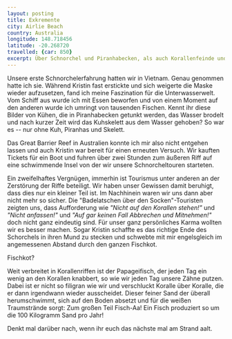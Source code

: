 ```yaml
---
layout: posting
title: Exkremente
city: Airlie Beach
country: Australia
longitude: 148.718456
latitude: -20.268720
travelled: {car: 850}
excerpt: Über Schnorchel und Piranhabecken, als auch Korallenfeinde und die schönen weißen Traumstrände.
---
```


Unsere erste Schnorchelerfahrung hatten wir in Vietnam. Genau genommen hatte ich sie. Während Kristin fast erstickte und sich weigerte die Maske wieder aufzusetzen, fand ich meine Faszination für die Unterwasserwelt. Vom Schiff aus wurde ich mit Essen beworfen und von einem Moment auf den anderen wurde ich umringt von tausenden Fischen. Kennt ihr diese Bilder von Kühen, die in Piranhabecken getunkt werden, das Wasser brodelt und nach kurzer Zeit wird das Kuhskelett aus dem Wasser gehoben? So war es -- nur ohne Kuh, Piranhas und Skelett.

Das Great Barrier Reef in Australien konnte ich mir also nicht entgehen lassen und auch Kristin war bereit für einen erneuten Versuch. Wir kauften Tickets für ein Boot und fuhren über zwei Stunden zum äußeren Riff auf eine schwimmende Insel von der wir unsere Schnorcheltouren starteten.

Ein zweifelhaftes Vergnügen, immerhin ist Tourismus unter anderen an der Zerstörung der Riffe beteiligt. Wir haben unser Gewissen damit beruhigt, dass dies nur ein kleiner Teil ist. Im Nachhinein waren wir uns dann aber nicht mehr so sicher. Die "Badelatschen über den Socken"-Touristen zeigten uns, dass Aufforderung wie _"Nicht auf den Korallen stehen!"_ und _"Nicht anfassen!"_ und _"Auf gar keinen Fall Abbrechen und Mitnehmen!"_ doch nicht ganz eindeutig sind. Für unser ganz persönliches Karma wollten wir es besser machen. Sogar Kristin schaffte es das richtige Ende des Schorchels in ihren Mund zu stecken und schwebte mit mir engelsgleich im angemessenen Abstand durch den ganzen Fischkot.

Fischkot?

Weit verbreitet in Korallenriffen ist der Papageifisch, der jeden Tag ein wenig an den Korallen knabbert, so wie wir jeden Tag unsere Zähne putzen. Dabei ist er nicht so filigran wie wir und verschluckt Koralle über Koralle, die er dann irgendwann wieder ausscheidet. Dieser feiner Sand der überall herumschwimmt, sich auf den Boden absetzt und für die weißen Traumstrände sorgt: Zum großen Teil Fisch-Aa! Ein Fisch produziert so um die 100 Kilogramm Sand pro Jahr!

Denkt mal darüber nach, wenn ihr euch das nächste mal am Strand aalt.
